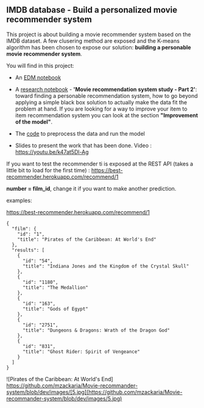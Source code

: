 ## IMDB database - Build a personalized movie recommender system



This project is about building a movie recommender system based on the IMDB dataset. A few clusering  method are exposed and the K-means algorithm has been chosen to expose our solution: **building a personable movie recommender system**. 



You will find in this project:



  - An [EDM notebook](https://github.com/mzackaria/Movie-recommander-system/blob/master/notebooks/Movie%20Recommendation%20System%20-%20EDA%20-%20Part%201.ipynb)



  - A [research notebook](https://github.com/mzackaria/Movie-recommander-system/blob/master/notebooks/Movie%20recommendation%20system%20study%20-%20Part%202.ipynb) -  **'Movie recommendation system study - Part 2'**: toward finding a personable recommendation system,  how to go beyond applying a simple black box solution to actually make the data fit the problem at hand. If you are looking for a way to improve your item to item recommendation system you can look at the section **"Improvement of the model"**. 



  - The [code](https://github.com/mzackaria/Movie-recommander-system/tree/master/code) to preprocess the data and run the model

    

  - Slides to present the work that has been done. Video : https://youtu.be/k47at5Dl-Ag



  If you want to test the recommender ti is exposed at the REST API (takes a little bit to load for the first time) :  https://best-recommender.herokuapp.com/recommend/1

 **number = film_id**, change it if you want to make another prediction.



examples: 

https://best-recommender.herokuapp.com/recommend/1

```
{
  "film": {
    "id": "1", 
    "title": "Pirates of the Caribbean: At World's End"
  }, 
  "results": [
    {
      "id": "54", 
      "title": "Indiana Jones and the Kingdom of the Crystal Skull"
    }, 
    {
      "id": "1180", 
      "title": "The Medallion"
    }, 
    {
      "id": "163", 
      "title": "Gods of Egypt"
    }, 
    {
      "id": "2751", 
      "title": "Dungeons & Dragons: Wrath of the Dragon God"
    }, 
    {
      "id": "831", 
      "title": "Ghost Rider: Spirit of Vengeance"
    }
  ]
}
```

![Pirates of the Caribbean: At World's End] https://github.com/mzackaria/Movie-recommander-system/blob/dev/images/[5.jpg](https://github.com/mzackaria/Movie-recommander-system/blob/dev/images/5.jpg)

